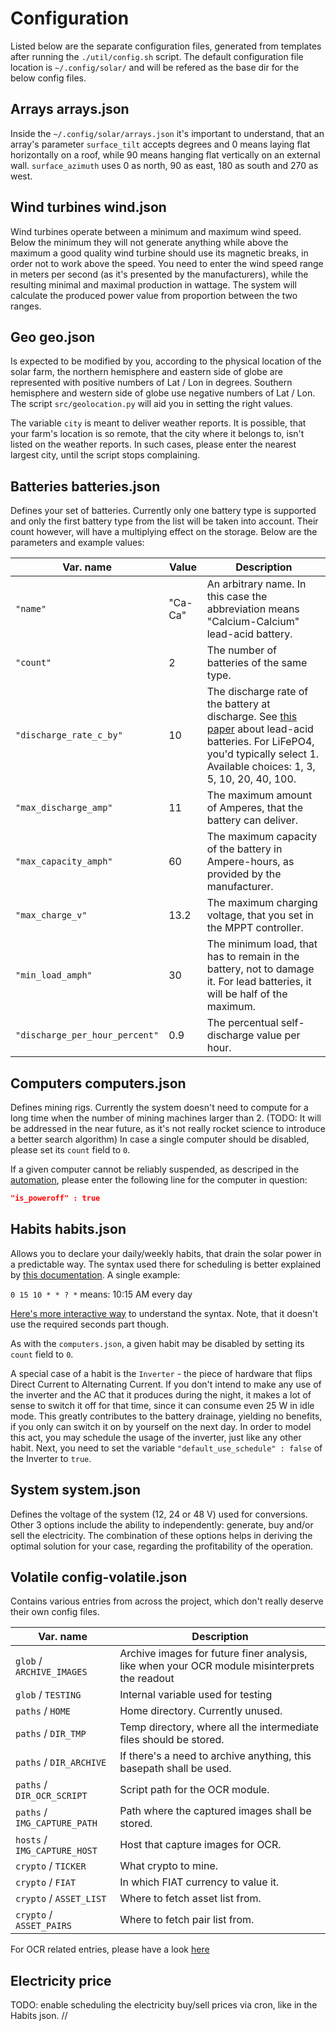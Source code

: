 # Configuration
Listed below are the separate configuration files, generated from templates after running the `./util/config.sh` script.
The default configuration file location is `~/.config/solar/` and will be refered as the base dir for the below config files.

## Arrays arrays.json
Inside the `~/.config/solar/arrays.json` it's important to understand, that an array's parameter `surface_tilt` accepts degrees and 0 means laying flat horizontally on a roof, while 90 means hanging flat vertically on an external wall. 
`surface_azimuth` uses 0 as north, 90 as east, 180 as south and 270 as west.

## Wind turbines wind.json
Wind turbines operate between a minimum and maximum wind speed. 
Below the minimum they will not generate anything while above the maximum a good quality wind turbine should use its magnetic breaks, in order not to work above the speed. 
You need to enter the wind speed range in meters per second (as it's presented by the manufacturers), while the resulting minimal and maximal production in wattage. 
The system will calculate the produced power value from proportion between the two ranges.

## Geo geo.json
Is expected to be modified by you, according to the physical location of the solar farm, the northern hemisphere and eastern side of globe are represented with positive numbers of Lat / Lon in degrees. 
Southern hemisphere and western side of globe use negative numbers of Lat / Lon. 
The script `src/geolocation.py` will aid you in setting the right values. 

The variable `city` is meant to deliver weather reports.
It is possible, that your farm's location is so remote, that the city where it belongs to, isn't listed on the weather reports.
In such cases, please enter the nearest largest city, until the script stops complaining.

## Batteries batteries.json
Defines your set of batteries. Currently only one battery type is supported and only the first battery type from the list will be taken into account. 
Their count however, will have a multiplying effect on the storage. 
Below are the parameters and example values:

| Var. name  | Value  | Description |
| ------------- | -- | --- |
| `"name"` | "Ca-Ca" | An arbitrary name. In this case the abbreviation means "Calcium-Calcium" lead-acid battery. |
| `"count"` | 2 | The number of batteries of the same type. |  
| `"discharge_rate_c_by"` | 10 | The discharge rate of the battery at discharge. See [this paper](http://www.scubaengineer.com/documents/lead_acid_battery_charging_graphs.pdf) about lead-acid batteries. For LiFePO4, you'd typically select 1. Available choices: 1, 3, 5, 10, 20, 40, 100. | 
| `"max_discharge_amp"` | 11 | The maximum amount of Amperes, that the battery can deliver. |
| `"max_capacity_amph"` | 60 | The maximum capacity of the battery in Ampere-hours, as provided by the manufacturer. |
| `"max_charge_v"` | 13.2 | The maximum charging voltage, that you set in the MPPT controller. |
| `"min_load_amph"` | 30 | The minimum load, that has to remain in the battery, not to damage it. For lead batteries, it will be half of the maximum. |
| `"discharge_per_hour_percent"` | 0.9 | The percentual self-discharge value per hour. |

## Computers computers.json
Defines mining rigs. 
Currently the system doesn't need to compute for a long time when the number of mining machines larger than 2. (TODO: It will be addressed in the near future, as it's not really rocket science to introduce a better search algorithm)
In case a single computer should be disabled, please set its `count` field to `0`.

If a given computer cannot be reliably suspended, as descriped in the [automation](automation.md), please enter the following line for the computer in question:

```json
"is_poweroff" : true
```

## Habits habits.json
Allows you to declare your daily/weekly habits, that drain the solar power in a predictable way. 
The syntax used there for scheduling is better explained by [this documentation](https://github.com/mariusbancila/croncpp#cron-expressions).
A single example:

`0 15 10 * * ? *`	means: 10:15 AM every day

[Here's more interactive way](https://crontab.guru/) to understand the syntax. 
Note, that it doesn't use the required seconds part though.

As with the `computers.json`, a given habit may be disabled by setting its `count` field to `0`.

A special case of a habit is the `Inverter` - the piece of hardware that flips Direct Current to Alternating Current. 
If you don't intend to make any use of the inverter and the AC that it produces during the night, it makes a lot of sense to switch it off for that time, since it can consume even 25 W in idle mode. 
This greatly contributes to the battery drainage, yielding no benefits, if you only can switch it on by yourself on the next day. 
In order to model this act, you may schedule the usage of the inverter, just like any other habit. 
Next, you need to set the variable `"default_use_schedule" : false` of the Inverter to `true`.  

## System system.json
Defines the voltage of the system (12, 24 or 48 V) used for conversions.
Other 3 options include the ability to independently: generate, buy and/or sell the electricity. 
The combination of these options helps in deriving the optimal solution for your case, regarding the profitability of the operation.

## Volatile config-volatile.json
Contains various entries from across the project, which don't really deserve their own config files.

| Var. name  | Description |
| ------------- | --- |
| `glob` / `ARCHIVE_IMAGES` | Archive images for future finer analysis, like when your OCR module misinterprets the readout |
| `glob` / `TESTING` | Internal variable used for testing |
| `paths` / `HOME` | Home directory. Currently unused. |
| `paths` / `DIR_TMP` | Temp directory, where all the intermediate files should be stored. |
| `paths` / `DIR_ARCHIVE` | If there's a need to archive anything, this basepath shall be used. |
| `paths` / `DIR_OCR_SCRIPT` | Script path for the OCR module. |
| `paths` / `IMG_CAPTURE_PATH` | Path where the captured images shall be stored. |
| `hosts` / `IMG_CAPTURE_HOST` | Host that capture images for OCR. |
| `crypto` / `TICKER` | What crypto to mine. |
| `crypto` / `FIAT` | In which FIAT currency to value it. |
| `crypto` / `ASSET_LIST` | Where to fetch asset list from. |
| `crypto` / `ASSET_PAIRS` | Where to fetch pair list from. |


For OCR related entries, please have a look [here](ocr.md)

## Electricity price
TODO: enable scheduling the electricity buy/sell prices via cron, like in the Habits json.
//
